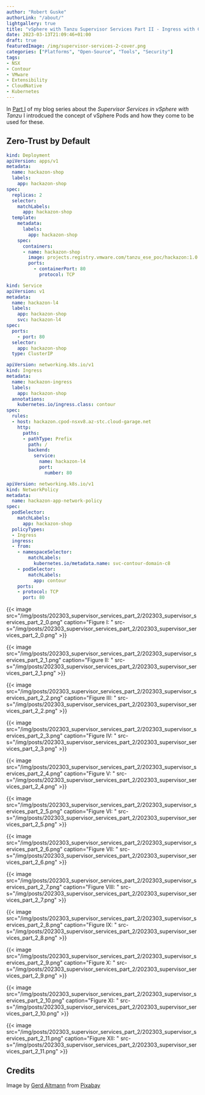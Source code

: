 ```yaml
---
author: "Robert Guske"
authorLink: "/about/"
lightgallery: true
title: "vSphere with Tanzu Supervisor Services Part II - Ingress with Contour for vSphere Pod based Applications"
date: 2023-03-13T21:09:46+01:00
draft: true
featuredImage: /img/supervisor-services-2-cover.png
categories: ["Platforms", "Open-Source", "Tools", "Security"]
tags:
- NSX
- Contour
- VMware
- Extensibility
- CloudNative
- Kubernetes
---
```


In [Part I](https://rguske.github.io/post/vsphere-with-tanzu-supervisor-services-part-i-introduction-and-how-to/) of my blog series about the *Supervisor Services in vSphere with Tanzu* I introdcued the concept of vSphere Pods and how they come to be used for these.

## Zero-Trust by Default

```yaml
kind: Deployment
apiVersion: apps/v1
metadata:
  name: hackazon-shop
  labels:
    app: hackazon-shop
spec:
  replicas: 2
  selector:
    matchLabels:
      app: hackazon-shop
  template:
    metadata:
      labels:
        app: hackazon-shop
    spec:
      containers:
      - name: hackazon-shop
        image: projects.registry.vmware.com/tanzu_ese_poc/hackazon:1.0
        ports:
          - containerPort: 80
            protocol: TCP
```

```yaml
kind: Service
apiVersion: v1
metadata:
  name: hackazon-l4
  labels:
    app: hackazon-shop
    svc: hackazon-l4
spec:
  ports:
    - port: 80
  selector:
    app: hackazon-shop
  type: ClusterIP
```

```yaml
apiVersion: networking.k8s.io/v1
kind: Ingress
metadata:
  name: hackazon-ingress
  labels:
    app: hackazon-shop
  annotations:
    kubernetes.io/ingress.class: contour
spec:
  rules:
  - host: hackazon.cpod-nsxv8.az-stc.cloud-garage.net
    http:
      paths:
      - pathType: Prefix
        path: /
        backend:
          service:
            name: hackazon-l4
            port:
              number: 80
```

```yaml
apiVersion: networking.k8s.io/v1
kind: NetworkPolicy
metadata:
  name: hackazon-app-network-policy
spec:
  podSelector:
    matchLabels:
      app: hackazon-shop
  policyTypes:
  - Ingress
  ingress:
  - from:
    - namespaceSelector:
        matchLabels:
          kubernetes.io/metadata.name: svc-contour-domain-c8
    - podSelector:
        matchLabels:
          app: contour
    ports:
    - protocol: TCP
      port: 80
```

{{< image src="/img/posts/202303_supervisor_services_part_2/202303_supervisor_services_part_2_0.png" caption="Figure I: " src-s="/img/posts/202303_supervisor_services_part_2/202303_supervisor_services_part_2_0.png" >}}

{{< image src="/img/posts/202303_supervisor_services_part_2/202303_supervisor_services_part_2_1.png" caption="Figure II: " src-s="/img/posts/202303_supervisor_services_part_2/202303_supervisor_services_part_2_1.png" >}}

{{< image src="/img/posts/202303_supervisor_services_part_2/202303_supervisor_services_part_2_2.png" caption="Figure III: " src-s="/img/posts/202303_supervisor_services_part_2/202303_supervisor_services_part_2_2.png" >}}

{{< image src="/img/posts/202303_supervisor_services_part_2/202303_supervisor_services_part_2_3.png" caption="Figure IV: " src-s="/img/posts/202303_supervisor_services_part_2/202303_supervisor_services_part_2_3.png" >}}

{{< image src="/img/posts/202303_supervisor_services_part_2/202303_supervisor_services_part_2_4.png" caption="Figure V: " src-s="/img/posts/202303_supervisor_services_part_2/202303_supervisor_services_part_2_4.png" >}}

{{< image src="/img/posts/202303_supervisor_services_part_2/202303_supervisor_services_part_2_5.png" caption="Figure VI: " src-s="/img/posts/202303_supervisor_services_part_2/202303_supervisor_services_part_2_5.png" >}}

{{< image src="/img/posts/202303_supervisor_services_part_2/202303_supervisor_services_part_2_6.png" caption="Figure VII: " src-s="/img/posts/202303_supervisor_services_part_2/202303_supervisor_services_part_2_6.png" >}}

{{< image src="/img/posts/202303_supervisor_services_part_2/202303_supervisor_services_part_2_7.png" caption="Figure VIII: " src-s="/img/posts/202303_supervisor_services_part_2/202303_supervisor_services_part_2_7.png" >}}

{{< image src="/img/posts/202303_supervisor_services_part_2/202303_supervisor_services_part_2_8.png" caption="Figure IX: " src-s="/img/posts/202303_supervisor_services_part_2/202303_supervisor_services_part_2_8.png" >}}

{{< image src="/img/posts/202303_supervisor_services_part_2/202303_supervisor_services_part_2_9.png" caption="Figure X: " src-s="/img/posts/202303_supervisor_services_part_2/202303_supervisor_services_part_2_9.png" >}}

{{< image src="/img/posts/202303_supervisor_services_part_2/202303_supervisor_services_part_2_10.png" caption="Figure XI: " src-s="/img/posts/202303_supervisor_services_part_2/202303_supervisor_services_part_2_10.png" >}}

{{< image src="/img/posts/202303_supervisor_services_part_2/202303_supervisor_services_part_2_11.png" caption="Figure XII: " src-s="/img/posts/202303_supervisor_services_part_2/202303_supervisor_services_part_2_11.png" >}}

## Credits

Image by <a href="https://pixabay.com/users/geralt-9301/?utm_source=link-attribution&amp;utm_medium=referral&amp;utm_campaign=image&amp;utm_content=3143432">Gerd Altmann</a> from <a href="https://pixabay.com//?utm_source=link-attribution&amp;utm_medium=referral&amp;utm_campaign=image&amp;utm_content=3143432">Pixabay</a>